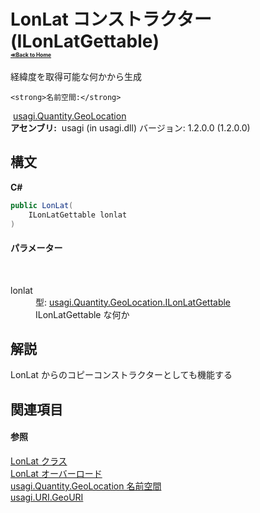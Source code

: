 # LonLat コンストラクター (ILonLatGettable)<div style="font-size:30%"><a href="https://github.com/usagi/usagi.cs/blob/master/docs/Home.md">≪Back to Home</a></div> 

経緯度を取得可能な何かから生成


    <strong>名前空間:</strong>
&nbsp;<a href="N_usagi_Quantity_GeoLocation.md">usagi.Quantity.GeoLocation</a><br /><strong>アセンブリ:</strong>
&nbsp;usagi (in usagi.dll) バージョン: 1.2.0.0 (1.2.0.0)

## 構文

**C#**<br />
``` C#
public LonLat(
	ILonLatGettable lonlat
)
```


#### パラメーター
&nbsp;<dl><dt>lonlat</dt><dd>型: <a href="T_usagi_Quantity_GeoLocation_ILonLatGettable.md">usagi.Quantity.GeoLocation.ILonLatGettable</a><br />ILonLatGettable な何か</dd></dl>

## 解説
LonLat からのコピーコンストラクターとしても機能する

## 関連項目


#### 参照
<a href="T_usagi_Quantity_GeoLocation_LonLat.md">LonLat クラス</a><br /><a href="Overload_usagi_Quantity_GeoLocation_LonLat__ctor.md">LonLat オーバーロード</a><br /><a href="N_usagi_Quantity_GeoLocation.md">usagi.Quantity.GeoLocation 名前空間</a><br /><a href="T_usagi_URI_GeoURI.md">usagi.URI.GeoURI</a><br />